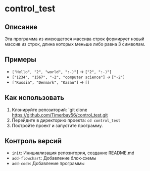 # control_test

## Описание

Эта программа из имеющегося массива строк формирует новый массив из строк, длина которых меньше либо равна 3 символам.

## Примеры

- `["Hello", "2", "world", ":-)"]` → `["2", ":-)"]`
- `["1234", "1567", "-2", "computer science"]` → `["-2"]`
- `["Russia", "Denmark", "Kazan"]` → `[]`

## Как использовать

1. Клонируйте репозиторий: `git clone https://github.com/Timerbay56/control_test.git
2. Перейдите в директорию проекта: `cd control_test`
3. Постройте проект и запустите программу.

## Контроль версий

- `init`: Инициализация репозитория, создание README.md
- `add-flowchart`: Добавление блок-схемы
- `add-code`: Добавление программы